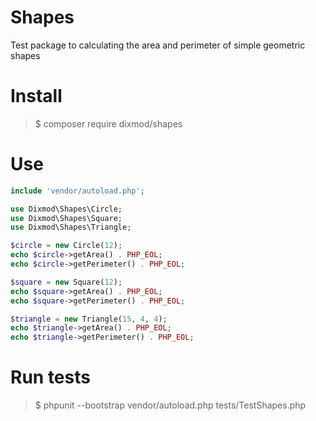 # Shapes
Test package to calculating the area and perimeter of simple geometric shapes

# Install
>$ composer require dixmod/shapes

# Use

```php
include 'vendor/autoload.php';

use Dixmod\Shapes\Circle;
use Dixmod\Shapes\Square;
use Dixmod\Shapes\Triangle;

$circle = new Circle(12);
echo $circle->getArea() . PHP_EOL;
echo $circle->getPerimeter() . PHP_EOL;

$square = new Square(12);
echo $square->getArea() . PHP_EOL;
echo $square->getPerimeter() . PHP_EOL;

$triangle = new Triangle(15, 4, 4);
echo $triangle->getArea() . PHP_EOL;
echo $triangle->getPerimeter() . PHP_EOL;
```

# Run tests
>$ phpunit --bootstrap vendor/autoload.php tests/TestShapes.php